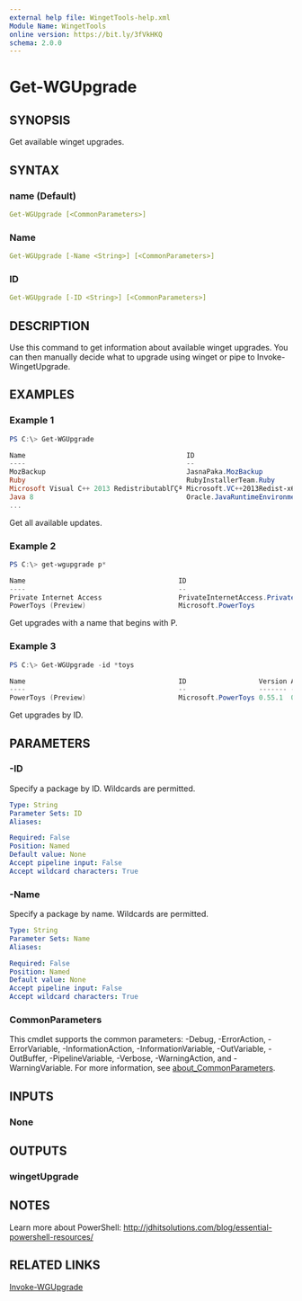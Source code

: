 ```yaml
---
external help file: WingetTools-help.xml
Module Name: WingetTools
online version: https://bit.ly/3fVkHKQ
schema: 2.0.0
---
```


# Get-WGUpgrade

## SYNOPSIS

Get available winget upgrades.

## SYNTAX

### name (Default)

```yaml
Get-WGUpgrade [<CommonParameters>]
```

### Name

```yaml
Get-WGUpgrade [-Name <String>] [<CommonParameters>]
```

### ID

```yaml
Get-WGUpgrade [-ID <String>] [<CommonParameters>]
```

## DESCRIPTION

Use this command to get information about available winget upgrades. You can then manually decide what to upgrade using winget or pipe to Invoke-WingetUpgrade.

## EXAMPLES

### Example 1

```powershell
PS C:\> Get-WGUpgrade

Name                                        ID                                           Version       Available
----                                        --                                           -------       ---------
MozBackup                                   JasnaPaka.MozBackup                          Unknown       1.5.1
Ruby                                        RubyInstallerTeam.Ruby                       3.0.1-1       3.1.0-1
Microsoft Visual C++ 2013 RedistributablΓÇª Microsoft.VC++2013Redist-x64                 12.0.30501.0  12.0.40664.0
Java 8                                      Oracle.JavaRuntimeEnvironment                8.0.3010.9    8.0.3110.11
...
```

Get all available updates.

### Example 2

```powershell
PS C:\> get-wgupgrade p*

Name                                      ID
----                                      --
Private Internet Access                   PrivateInternetAccess.PrivateInternet…
PowerToys (Preview)                       Microsoft.PowerToys
```

Get upgrades with a name that begins with P.

### Example 3

```powershell
PS C:\> Get-WGUpgrade -id *toys

Name                                      ID                  Version Available
----                                      --                  ------- ---------
PowerToys (Preview)                       Microsoft.PowerToys 0.55.1  0.56.1
```

Get upgrades by ID.

## PARAMETERS

### -ID

Specify a package by ID. Wildcards are permitted.

```yaml
Type: String
Parameter Sets: ID
Aliases:

Required: False
Position: Named
Default value: None
Accept pipeline input: False
Accept wildcard characters: True
```

### -Name

Specify a package by name. Wildcards are permitted.

```yaml
Type: String
Parameter Sets: Name
Aliases:

Required: False
Position: Named
Default value: None
Accept pipeline input: False
Accept wildcard characters: True
```

### CommonParameters

This cmdlet supports the common parameters: -Debug, -ErrorAction, -ErrorVariable, -InformationAction, -InformationVariable, -OutVariable, -OutBuffer, -PipelineVariable, -Verbose, -WarningAction, and -WarningVariable. For more information, see [about_CommonParameters](http://go.microsoft.com/fwlink/?LinkID=113216).

## INPUTS

### None

## OUTPUTS

### wingetUpgrade

## NOTES

Learn more about PowerShell: http://jdhitsolutions.com/blog/essential-powershell-resources/

## RELATED LINKS

[Invoke-WGUpgrade](Invoke-WGUpgrade.md)
